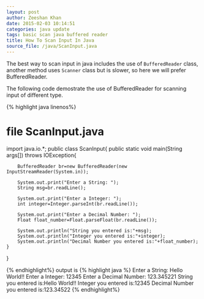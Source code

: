 ```yaml
---
layout: post
author: Zeeshan Khan
date: 2015-02-03 10:14:51
categories: java update
tags: basic scan java buffered reader
title: How To Scan Input In Java
source_file: /java/ScanInput.java
---
```


The best way to scan input in java includes the use of `BufferedReader` class, another method uses `Scanner` class but is slower, so here we will prefer BufferedReader.

The following code demostrate the use of BufferedReader for scanning input of different type.

{% highlight java linenos%}
# file ScanInput.java
import java.io.*;
public class ScanInput{
	public static void main(String args[]) throws IOException{
		
		BufferedReader br=new BufferedReader(new InputStreamReader(System.in));
		
		System.out.print("Enter a String: ");
		String msg=br.readLine();
		
		System.out.print("Enter a Integer: ");
		int integer=Integer.parseInt(br.readLine());
		
		System.out.print("Enter a Decimal Number: ");
		Float float_number=Float.parseFloat(br.readLine());
		
		System.out.println("String you entered is:"+msg);
		System.out.println("Integer you entered is:"+integer);
		System.out.println("Decimal Number you entered is:"+float_number);
	}
}

{% endhighlight%}
output is
{% highlight java %}
Enter a String: Hello World!!
Enter a Integer: 12345
Enter a Decimal Number: 123.345221
String you entered is:Hello World!!
Integer you entered is:12345
Decimal Number you entered is:123.34522
{% endhighlight%} 
